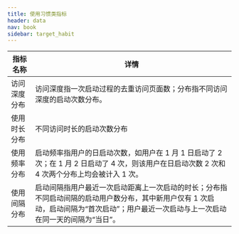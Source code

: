 ```yaml
---
title: 使用习惯类指标
header: data
nav: book
sidebar: target_habit
---
```




|指标名称|详情|
|--|--|
|	访问深度分布|	访问深度指一次启动过程的去重访问页面数；分布指不同访问深度的启动次数分布。|
|使用时长分布|	不同访问时长的启动次数分布|
|	使用频率分布|	启动频率指用户的日启动次数，如用户在 1 月 1 日启动了 2 次；在 1 月 2 日启动了 4 次，则该用户在日启动次数 2 次和 4 次两个分布上均会被计入 1 次。|
|	使用间隔分布|	启动间隔指用户最近一次启动距离上一次启动的时长；分布指不同启动间隔的启动用户数分布，其中新用户仅有 1 次启动，启动间隔为“首次启动”；用户最近一次启动与上一次启动在同一天的间隔为“当日”。|
